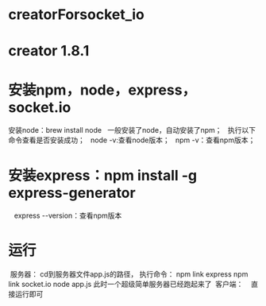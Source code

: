 # creatorForsocket_io
# creator 1.8.1

# 安装npm，node，express，socket.io
安装node：brew install node
    一般安装了node，自动安装了npm；
    执行以下命令查看是否安装成功；
    node -v:查看node版本；
    npm -v：查看npm版本；
# 安装express：npm install -g express-generator
    express --version：查看npm版本
    
# 运行
  服务器：
    cd到服务器文件app.js的路径，
    执行命令：
      npm link express
      npm link socket.io
      node app.js
      此时一个超级简单服务器已经跑起来了
  客户端：
    直接运行即可

